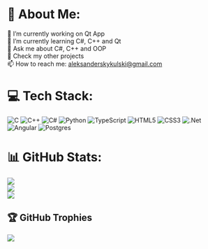 # 💫 About Me:
🔭 I’m currently working on Qt App <br>🌱 I’m currently learning C#, C++ and Qt<br> 💬 Ask me about C#, C++ and OOP<br> 👯 Check my other projects<br> 📫 How to reach me: aleksanderskykulski@gmail.com<br>


# 💻 Tech Stack:
![C](https://img.shields.io/badge/c-%2300599C.svg?style=for-the-badge&logo=c&logoColor=white) ![C++](https://img.shields.io/badge/c++-%2300599C.svg?style=for-the-badge&logo=c%2B%2B&logoColor=white) ![C#](https://img.shields.io/badge/c%23-%23239120.svg?style=for-the-badge&logo=csharp&logoColor=white) ![Python](https://img.shields.io/badge/python-3670A0?style=for-the-badge&logo=python&logoColor=ffdd54) ![TypeScript](https://img.shields.io/badge/typescript-%23007ACC.svg?style=for-the-badge&logo=typescript&logoColor=white) ![HTML5](https://img.shields.io/badge/html5-%23E34F26.svg?style=for-the-badge&logo=html5&logoColor=white) ![CSS3](https://img.shields.io/badge/css3-%231572B6.svg?style=for-the-badge&logo=css3&logoColor=white) ![.Net](https://img.shields.io/badge/.NET-5C2D91?style=for-the-badge&logo=.net&logoColor=white) ![Angular](https://img.shields.io/badge/angular-%23DD0031.svg?style=for-the-badge&logo=angular&logoColor=white) ![Postgres](https://img.shields.io/badge/postgres-%23316192.svg?style=for-the-badge&logo=postgresql&logoColor=white)
# 📊 GitHub Stats:
![](https://github-readme-stats.vercel.app/api?username=Saesenthessis66&theme=dracula&hide_border=true&include_all_commits=false&count_private=false)<br/>
![](https://github-readme-streak-stats.herokuapp.com/?user=Saesenthessis66&theme=dracula&hide_border=true)<br/>
![](https://github-readme-stats.vercel.app/api/top-langs/?username=Saesenthessis66&theme=dracula&hide_border=true&include_all_commits=false&count_private=false&layout=compact)

## 🏆 GitHub Trophies
![](https://github-profile-trophy.vercel.app/?username=Saesenthessis66&theme=radical&no-frame=true&no-bg=false&margin-w=4)
